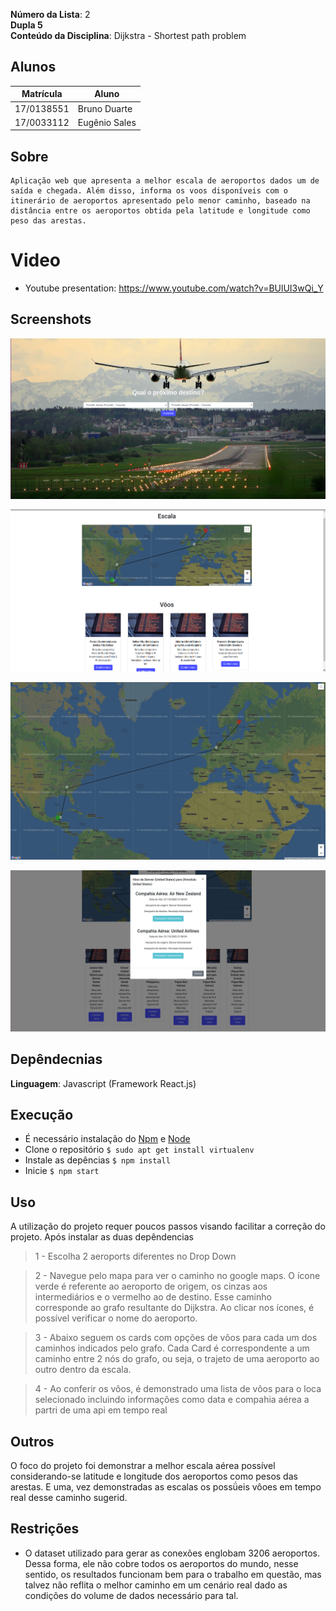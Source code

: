 **Número da Lista**: 2<br>
**Dupla 5**<br>
**Conteúdo da Disciplina**: Dijkstra - Shortest path problem<br>

## Alunos
|Matrícula | Aluno |
| -- | -- |
| 17/0138551|Bruno Duarte|
| 17/0033112|Eugênio Sales|

## Sobre 
    Aplicação web que apresenta a melhor escala de aeroportos dados um de saída e chegada. Além disso, informa os voos disponíveis com o itinerário de aeroportos apresentado pelo menor caminho, baseado na distância entre os aeroportos obtida pela latitude e longitude como peso das arestas.

# Video

* Youtube presentation: https://www.youtube.com/watch?v=BUlUI3wQi_Y

## Screenshots

![home](./public/home.png)

![itinerary](./public/itinerary.png)

![maps](./public/maps.png)

![flights](./public/flights.png)


## Depêndecnias

**Linguagem**: Javascript (Framework React.js)
<br>

## Execução

- É necessário instalação do [Npm](https://docs.npmjs.com/cli/install) e [Node](https://nodejs.org/en/download/)
- Clone o repositório `$ sudo apt get install virtualenv`
- Instale as depências `$ npm install`
- Inicie `$ npm start`

## Uso 
A utilização do projeto requer poucos passos visando facilitar a correção do projeto. Após instalar as duas depêndencias

> 1 - Escolha 2 aeroports diferentes no Drop Down

> 2 - Navegue pelo mapa para ver o caminho no google maps. O ícone verde é referente ao aeroporto de origem, os cinzas aos intermediários e o vermelho ao de destino. Esse caminho corresponde ao grafo resultante do Dijkstra. Ao clicar nos ícones, é possível verificar o nome do aeroporto.

> 3 - Abaixo seguem os cards com opções de vôos para cada um dos caminhos indicados pelo grafo. Cada Card é correspondente a um caminho entre 2 nós do grafo, ou seja, o trajeto de uma aeroporto ao outro dentro da escala.

> 4 - Ao conferir os vôos, é demonstrado uma lista de vôos para o loca selecionado incluindo informações como data e compahia aérea a partri de uma api em tempo real


## Outros 
O foco do projeto foi demonstrar a melhor escala aérea possível considerando-se latitude e longitude dos aeroportos como pesos das arestas. E uma, vez demonstradas as escalas os possǘeis vôoes em tempo real desse caminho sugerid.

## Restrições
 * O dataset utilizado para gerar as conexões englobam 3206 aeroportos. Dessa forma, ele não cobre todos os aeroportos do mundo, nesse sentido, os resultados funcionam bem para o trabalho em questão, mas talvez não reflita o melhor caminho em um cenário real dado as condições do volume de dados necessário para tal.
